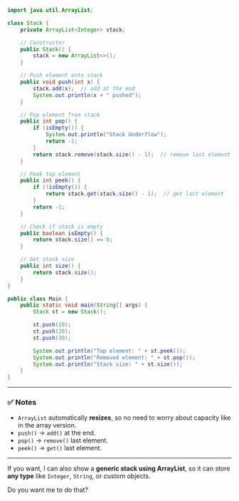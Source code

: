 
```java
import java.util.ArrayList;

class Stack {
    private ArrayList<Integer> stack;

    // Constructor
    public Stack() {
        stack = new ArrayList<>();
    }

    // Push element onto stack
    public void push(int x) {
        stack.add(x);  // add at the end
        System.out.println(x + " pushed");
    }

    // Pop element from stack
    public int pop() {
        if (isEmpty()) {
            System.out.println("Stack Underflow");
            return -1;
        }
        return stack.remove(stack.size() - 1);  // remove last element
    }

    // Peek top element
    public int peek() {
        if (!isEmpty()) {
            return stack.get(stack.size() - 1);  // get last element
        }
        return -1;
    }

    // Check if stack is empty
    public boolean isEmpty() {
        return stack.size() == 0;
    }

    // Get stack size
    public int size() {
        return stack.size();
    }
}

public class Main {
    public static void main(String[] args) {
        Stack st = new Stack();

        st.push(10);
        st.push(20);
        st.push(30);

        System.out.println("Top element: " + st.peek());
        System.out.println("Removed element: " + st.pop());
        System.out.println("Stack size: " + st.size());
    }
}
```

---

### ✅ **Notes**

* `ArrayList` automatically **resizes**, so no need to worry about capacity like in the array version.
* `push()` → `add()` at the end.
* `pop()` → `remove()` last element.
* `peek()` → `get()` last element.

---

If you want, I can also show a **generic stack using ArrayList**, so it can store **any type** like `Integer`, `String`, or custom objects.

Do you want me to do that?
